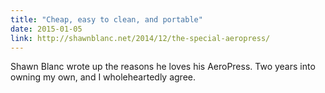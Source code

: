 ```yaml
---
title: "Cheap, easy to clean, and portable"
date: 2015-01-05
link: http://shawnblanc.net/2014/12/the-special-aeropress/
---
```

 Shawn Blanc wrote up the reasons he loves his AeroPress. Two years into owning my own, and I wholeheartedly agree.
